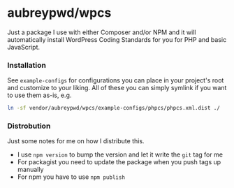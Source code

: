 # aubreypwd/wpcs

Just a package I use with either Composer and/or NPM and it will automatically install WordPress Coding Standards for you for PHP and basic JavaScript.

### Installation

See `example-configs` for configurations you can place in your project's root and customize
to your liking. All of these you can simply symlink if you want to use them as-is, e.g.

```bash
ln -sf vendor/aubreypwd/wpcs/example-configs/phpcs/phpcs.xml.dist ./
```

### Distrobution

Just some notes for me on how I distribute this.

- I use `npm version` to bump the version and let it write the `git` tag for me
- For packagist you need to update the package when you push tags up manually
- For npm you have to use `npm publish`
